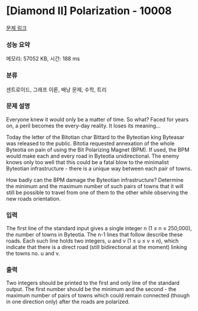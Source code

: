 # [Diamond II] Polarization - 10008 

[문제 링크](https://www.acmicpc.net/problem/10008) 

### 성능 요약

메모리: 57052 KB, 시간: 188 ms

### 분류

센트로이드, 그래프 이론, 배낭 문제, 수학, 트리

### 문제 설명

<p>Everyone knew it would only be a matter of time. So what? Faced for years on, a peril becomes the every-day reality. It loses its meaning...</p>

<p>Today the letter of the Bitotian char Bittard to the Byteotian king Byteasar was released to the public. Bitotia requested annexation of the whole Byteotia on pain of using the Bit Polarizing Magnet (BPM). If used, the BPM would make each and every road in Byteotia unidirectional. The enemy knows only too well that this could be a fatal blow to the minimalist Byteotian infrastructure - there is a unique way between each pair of towns.</p>

<p>How badly can the BPM damage the Byteotian infrastructure? Determine the minimum and the maximum number of such pairs of towns that it will still be possible to travel from one of them to the other while observing the new roads orientation.</p>

### 입력 

 <p>The first line of the standard input gives a single integer n (1 ≤ n ≤ 250,000), the number of towns in Byteotia. The n-1 lines that follow describe these roads. Each such line holds two integers, u and v (1 ≤ u ≤ v ≤ n), which indicate that there is a direct road (still bidirectional at the moment) linking the towns no. u and v.</p>

<p> </p>

### 출력 

 <p>Two integers should be printed to the first and only line of the standard output. The first number should be the minimum and the second - the maximum number of pairs of towns which could remain connected (though in one direction only) after the roads are polarized.</p>

